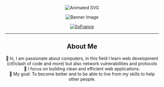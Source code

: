 <div align="center">
  <img src="https://readme-typing-svg.demolab.com?font=Fira+Code&weight=500&size=28&duration=2000&pause=1000&color=3A6AFF&center=true&vCenter=true&width=600&lines=Hi+there%2C+I'm+0xCastor'Web;Welcome+to+my+GitHub+Profile" alt="Animated SVG" />
</div>

<div align="center">
  <p>
    <img src="https://i.pinimg.com/originals/ca/b2/46/cab2463eccff08174ce7fe410b71da26.gif" alt="Banner Image" />
  </p>
  <p>
    <a href="https://discord.gg/0xfrance">
      <img src="https://img.shields.io/badge/Serveur 0xFrance-darkblue?style=for-the-badge&logo=discord" alt="0xFrance"/>
    </a>
  </p>
</div>

---

## <div align="center">About Me</div>

<p align="center">
  👋 hi, I am passionate about computers, in this field I learn web development (ctf/clash of code and more) but also network vulnerabilities and protocols <br>
  🚀 I focus on building clean and efficient web applications. <br>
  🎯 My goal: To become better and to be able to live from my skills to help other people.
</p>
